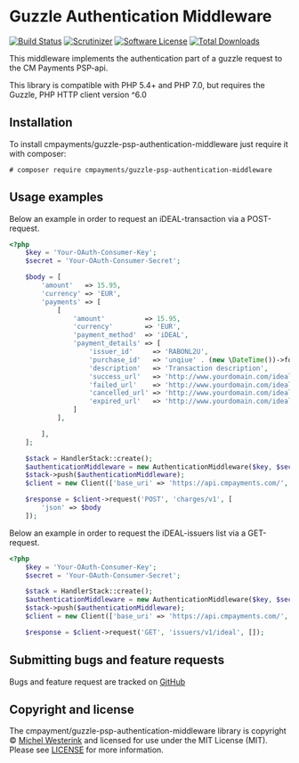 Guzzle Authentication Middleware
=============

[![Build Status][badge-build]][build]
[![Scrutinizer][badge-quality]][quality]
[![Software License][badge-license]][license]
[![Total Downloads][badge-downloads]][downloads]

This middleware implements the authentication part of a guzzle request to the CM Payments PSP-api.

This library is compatible with PHP 5.4+ and PHP 7.0, but requires the Guzzle, PHP HTTP client version ^6.0

## Installation

To install cmpayments/guzzle-psp-authentication-middleware just require it with composer:
```
# composer require cmpayments/guzzle-psp-authentication-middleware
```


## Usage examples

Below an example in order to request an iDEAL-transaction via a POST-request.

```php
<?php
    $key = 'Your-OAuth-Consumer-Key';
    $secret = 'Your-OAuth-Consumer-Secret';

    $body = [
        'amount'   => 15.95,
        'currency' => 'EUR',
        'payments' => [
            [
                'amount'          => 15.95,
                'currency'        => 'EUR',
                'payment_method'  => 'iDEAL',
                'payment_details' => [
                    'issuer_id'     => 'RABONL2U',
                    'purchase_id'   => 'unqiue' . (new \DateTime())->format('YmdHis'),
                    'description'   => 'Transaction description',
                    'success_url'   => 'http://www.yourdomain.com/ideal/success',
                    'failed_url'    => 'http://www.yourdomain.com/ideal/failed',
                    'cancelled_url' => 'http://www.yourdomain.com/ideal/cancelled',
                    'expired_url'   => 'http://www.yourdomain.com/ideal/expired'
                ]
            ],

        ],
    ];

    $stack = HandlerStack::create();
    $authenticationMiddleware = new AuthenticationMiddleware($key, $secret);
    $stack->push($authenticationMiddleware);
    $client = new Client(['base_uri' => 'https://api.cmpayments.com/', 'handler' => $stack]);

    $response = $client->request('POST', 'charges/v1', [
        'json' => $body
    ]);
```

Below an example in order to request the iDEAL-issuers list via a GET-request.

```php
<?php
    $key = 'Your-OAuth-Consumer-Key';
    $secret = 'Your-OAuth-Consumer-Secret';

    $stack = HandlerStack::create();
    $authenticationMiddleware = new AuthenticationMiddleware($key, $secret);
    $stack->push($authenticationMiddleware);
    $client = new Client(['base_uri' => 'https://api.cmpayments.com/', 'handler' => $stack]);

    $response = $client->request('GET', 'issuers/v1/ideal', []);
```



## Submitting bugs and feature requests

Bugs and feature request are tracked on [GitHub](https://github.com/cmpayments/guzzle-psp-authentication-middleware/issues)

## Copyright and license

The cmpayment/guzzle-psp-authentication-middleware library is copyright © [Michel Westerink](https://github.com/mwesterink/) and licensed for use under the MIT License (MIT). Please see [LICENSE][] for more information.

[badge-build]: https://img.shields.io/travis/cmpayments/guzzle-psp-authentication-middleware.svg?style=flat-square
[badge-quality]: https://img.shields.io/scrutinizer/g/cmpayments/guzzle-psp-authentication-middleware.svg?style=flat-square
[badge-license]: https://img.shields.io/badge/license-MIT-brightgreen.svg?style=flat-square
[badge-downloads]: https://img.shields.io/packagist/dt/cmpayments/guzzle-psp-authentication-middleware.svg?style=flat-square

[license]: https://github.com/cmpayments/guzzle-psp-authentication-middleware/blob/master/LICENSE
[build]: https://travis-ci.org/cmpayments/guzzle-psp-authentication-middleware
[quality]: https://scrutinizer-ci.com/g/cmpayments/guzzle-psp-authentication-middleware/
[coverage]: https://coveralls.io/r/cmpayments/guzzle-psp-authentication-middleware?branch=master
[downloads]: https://packagist.org/packages/cmpayments/guzzle-psp-authentication-middleware